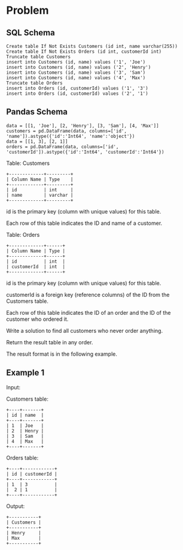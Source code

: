# Problem

## SQL Schema

    Create table If Not Exists Customers (id int, name varchar(255))
    Create table If Not Exists Orders (id int, customerId int)
    Truncate table Customers
    insert into Customers (id, name) values ('1', 'Joe')
    insert into Customers (id, name) values ('2', 'Henry')
    insert into Customers (id, name) values ('3', 'Sam')
    insert into Customers (id, name) values ('4', 'Max')
    Truncate table Orders
    insert into Orders (id, customerId) values ('1', '3')
    insert into Orders (id, customerId) values ('2', '1')

## Pandas Schema

    data = [[1, 'Joe'], [2, 'Henry'], [3, 'Sam'], [4, 'Max']]
    customers = pd.DataFrame(data, columns=['id', 'name']).astype({'id':'Int64', 'name':'object'})
    data = [[1, 3], [2, 1]]
    orders = pd.DataFrame(data, columns=['id', 'customerId']).astype({'id':'Int64', 'customerId':'Int64'})

Table: Customers

    +-------------+---------+
    | Column Name | Type    |
    +-------------+---------+
    | id          | int     |
    | name        | varchar |
    +-------------+---------+

id is the primary key (column with unique values) for this table.

Each row of this table indicates the ID and name of a customer.
 
Table: Orders

    +-------------+------+
    | Column Name | Type |
    +-------------+------+
    | id          | int  |
    | customerId  | int  |
    +-------------+------+

id is the primary key (column with unique values) for this table.

customerId is a foreign key (reference columns) of the ID from the Customers table.

Each row of this table indicates the ID of an order and the ID of the customer who ordered it.
 
Write a solution to find all customers who never order anything.

Return the result table in any order.

The result format is in the following example.

## Example 1

Input: 

Customers table:

    +----+-------+
    | id | name  |
    +----+-------+
    | 1  | Joe   |
    | 2  | Henry |
    | 3  | Sam   |
    | 4  | Max   |
    +----+-------+

Orders table:

    +----+------------+
    | id | customerId |
    +----+------------+
    | 1  | 3          |
    |  2 | 1          |
    +----+------------+

Output: 

    +-----------+
    | Customers |
    +-----------+
    | Henry     |
    | Max       |
    +-----------+
